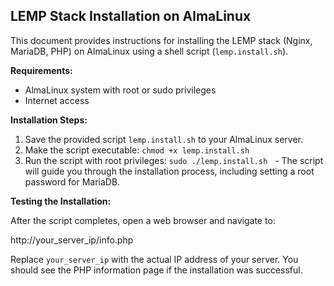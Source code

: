 ## LEMP Stack Installation on AlmaLinux

This document provides instructions for installing the LEMP stack (Nginx, MariaDB, PHP) on AlmaLinux using a shell script (`lemp.install.sh`).

**Requirements:**

* AlmaLinux system with root or sudo privileges
* Internet access

**Installation Steps:**

1. Save the provided script `lemp.install.sh` to your AlmaLinux server.
2. Make the script executable: `chmod +x lemp.install.sh`
3. Run the script with root privileges: `sudo ./lemp.install.sh`
  - The script will guide you through the installation process, including setting a root password for MariaDB.

**Testing the Installation:**

After the script completes, open a web browser and navigate to:


http://your_server_ip/info.php



Replace `your_server_ip` with the actual IP address of your server. You should see the PHP information page if the installation was successful.

